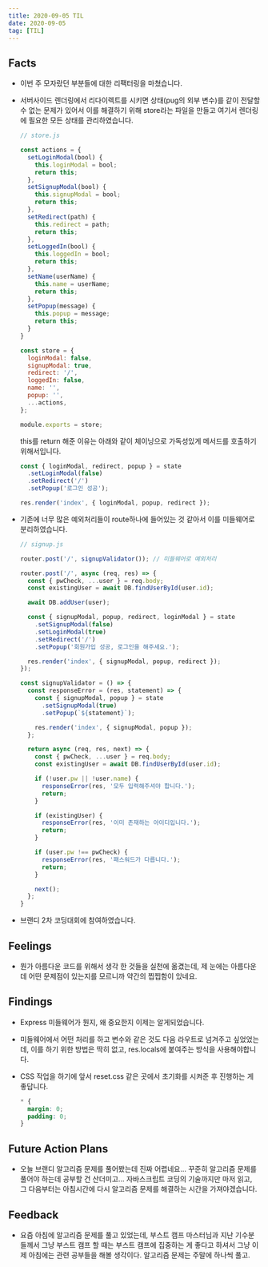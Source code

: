 ```yaml
---
title: 2020-09-05 TIL
date: 2020-09-05
tag: [TIL]
---
```


## Facts

- 이번 주 모자랐던 부분들에 대한 리팩터링을 마쳤습니다.
- 서버사이드 렌더링에서 리다이렉트를 시키면 상태(pug의 외부 변수)를 같이 전달할 수 없는 문제가 있어서 이를 해결하기 위해 store라는 파일을 만들고 여기서 렌더링에 필요한 모든 상태를 관리하였습니다.

    ```js
    // store.js

    const actions = {
      setLoginModal(bool) {
        this.loginModal = bool;
        return this;
      },
      setSignupModal(bool) {
        this.signupModal = bool;
        return this;
      },
      setRedirect(path) {
        this.redirect = path;
        return this;
      },
      setLoggedIn(bool) {
        this.loggedIn = bool;
        return this;
      },
      setName(userName) {
        this.name = userName;
        return this;
      },
      setPopup(message) {
        this.popup = message;
        return this;
      }
    }

    const store = {
      loginModal: false,
      signupModal: true,
      redirect: '/',
      loggedIn: false,
      name: '',
      popup: '',
      ...actions,
    };

    module.exports = store;
    ```

    this를 return 해준 이유는 아래와 같이 체이닝으로 가독성있게 메서드를 호출하기 위해서입니다.

    ```js
    const { loginModal, redirect, popup } = state
      .setLoginModal(false)
      .setRedirect('/')
      .setPopup('로그인 성공');
  
    res.render('index', { loginModal, popup, redirect });
    ```

- 기존에 너무 많은 예외처리들이 route하나에 들어있는 것 같아서 이를 미들웨어로 분리하였습니다.

    ```js
    // signup.js

    router.post('/', signupValidator()); // 미들웨어로 예외처리

    router.post('/', async (req, res) => {
      const { pwCheck, ...user } = req.body;
      const existingUser = await DB.findUserById(user.id);

      await DB.addUser(user);

      const { signupModal, popup, redirect, loginModal } = state
        .setSignupModal(false)
        .setLoginModal(true)
        .setRedirect('/')
        .setPopup('회원가입 성공, 로그인을 해주세요.');

      res.render('index', { signupModal, popup, redirect });
    });
    ```

    ```js
    const signupValidator = () => {
      const responseError = (res, statement) => {
        const { signupModal, popup } = state
          .setSignupModal(true)
          .setPopup(`${statement}`);

        res.render('index', { signupModal, popup });
      };

      return async (req, res, next) => {
        const { pwCheck, ...user } = req.body;
        const existingUser = await DB.findUserById(user.id);

        if (!user.pw || !user.name) {
          responseError(res, '모두 입력해주셔야 합니다.');
          return;
        }

        if (existingUser) {
          responseError(res, '이미 존재하는 아이디입니다.');
          return;
        }

        if (user.pw !== pwCheck) {
          responseError(res, '패스워드가 다릅니다.');
          return;
        }

        next();
      };
    }
    ```

- 브랜디 2차 코딩대회에 참여하였습니다.

## Feelings

- 뭔가 아름다운 코드를 위해서 생각 한 것들을 실천에 옮겼는데, 제 눈에는 아름다운데 어떤 문제점이 있는지를 모르니까 약간의 찝찝함이 있네요.

## Findings

- Express 미들웨어가 뭔지, 왜 중요한지 이제는 알게되었습니다.
- 미들웨어에서 어떤 처리를 하고 변수와 같은 것도 다음 라우트로 넘겨주고 싶었었는데, 이를 하기 위한 방법은 딱히 없고, res.locals에 붙여주는 방식을 사용해야합니다.
- CSS 작업을 하기에 앞서 reset.css 같은 곳에서 초기화를 시켜준 후 진행하는 게 좋답니다.

    ```css
    * {
      margin: 0;
      padding: 0;
    }
    ```

## Future Action Plans

- 오늘 브랜디 알고리즘 문제를 풀어봤는데 진짜 어렵네요... 꾸준히 알고리즘 문제를 풀어야 하는데 공부할 건 산더미고... 자바스크립트 코딩의 기술까지만 마저 읽고, 그 다음부터는 아침시간에 다시 알고리즘 문제를 해결하는 시간을 가져야겠습니다.

## Feedback

- 요즘 아침에 알고리즘 문제를 풀고 있었는데, 부스트 캠프 마스터님과 지난 기수분들께서 그냥 부스트 캠프 할 때는 부스트 캠프에 집중하는 게 좋다고 하셔서 그냥 이제 아침에는 관련 공부들을 해볼 생각이다. 알고리즘 문제는 주말에 하나씩 풀고.
